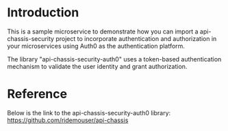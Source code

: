 # Introduction

This is a sample microservice to demonstrate how you can import a api-chassis-security project to incorporate authentication and authorization in your microservices using Auth0 as the authentication platform.

The library "api-chassis-security-auth0" uses a token-based authentication mechanism to validate the user identity and grant authorization.

# Reference
Below is the link to the api-chassis-security-auth0 library:
https://github.com/ridemouser/api-chassis

